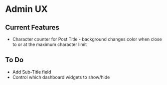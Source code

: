 
# Admin UX

## Current Features 

* Character counter for Post Title - background changes color when close to or at 
the maximum character limit 

## To Do

* Add Sub-Title field 
* Control which dashboard widgets to show/hide


